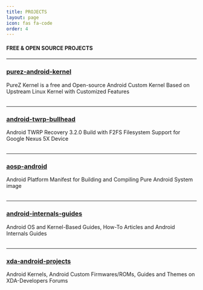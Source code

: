 ```yaml
---
title: PROJECTS
layout: page
icon: fas fa-code
order: 4
---
```


#### FREE & OPEN SOURCE PROJECTS

<hr style="border-top:2px solid gainsboro;"/>

### [purez-android-kernel](https://zawzaww.github.io/purez-android-kernel)

PureZ Kernel is a free and Open-source Android Custom Kernel Based on Upstream Linux Kernel with Customized Features\
&nbsp;

---

### [android-twrp-bullhead](https://zawzaww.github.io/android-twrp-bullhead)

Android TWRP Recovery 3.2.0 Build with F2FS Filesystem Support for Google Nexus 5X Device\
&nbsp;

---

### [aosp-android](https://github.com/zawzaww/aosp-android)

Android Platform Manifest for Building and Compiling Pure Android System image\
&nbsp;

---

### [android-internals-guides](https://zawzaww.github.io/android-internals-guides)

Android OS and Kernel-Based Guides, How-To Articles and Android Internals Guides\
&nbsp;

---

### [xda-android-projects](https://zawzaww.github.io/xda-android-projects)
<p>Android Kernels, Android Custom Firmwares/ROMs, Guides and Themes on XDA-Developers Forums</p>
